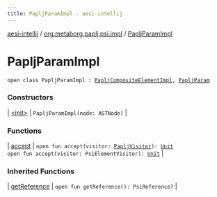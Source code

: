 ```yaml
---
title: PapljParamImpl - aesi-intellij
---
```


[aesi-intellij](../../index.html) / [org.metaborg.paplj.psi.impl](../index.html) / [PapljParamImpl](.)

# PapljParamImpl

`open class PapljParamImpl : `[`PapljCompositeElementImpl`](../-paplj-composite-element-impl/index.html)`, `[`PapljParam`](../../org.metaborg.paplj.psi/-paplj-param.html)

### Constructors

| [&lt;init&gt;](-init-.html) | `PapljParamImpl(node: ASTNode)` |

### Functions

| [accept](accept.html) | `open fun accept(visitor: `[`PapljVisitor`](../../org.metaborg.paplj.psi/-paplj-visitor/index.html)`): `[`Unit`](https://kotlinlang.org/api/latest/jvm/stdlib/kotlin/-unit/index.html)<br>`open fun accept(visitor: PsiElementVisitor): `[`Unit`](https://kotlinlang.org/api/latest/jvm/stdlib/kotlin/-unit/index.html) |

### Inherited Functions

| [getReference](../-paplj-composite-element-impl/get-reference.html) | `open fun getReference(): PsiReference?` |

